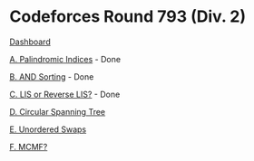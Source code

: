 # Codeforces Round 793 (Div. 2)

[Dashboard](https://codeforces.com/contest/1682)

[A. Palindromic Indices](https://codeforces.com/contest/1682/problem/A) - Done

[B. AND Sorting](https://codeforces.com/contest/1682/problem/B) - Done

[C. LIS or Reverse LIS?](https://codeforces.com/contest/1682/problem/C) - Done

[D. Circular Spanning Tree](https://codeforces.com/contest/1682/problem/D)

[E. Unordered Swaps](https://codeforces.com/contest/1682/problem/E)

[F. MCMF?](https://codeforces.com/contest/1682/problem/F)
